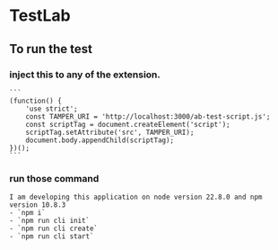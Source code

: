 # TestLab
## To run the test 

### inject this to any of the extension. 
    ```
    (function() {
        'use strict';
        const TAMPER_URI = 'http://localhost:3000/ab-test-script.js';
        const scriptTag = document.createElement('script');
        scriptTag.setAttribute('src', TAMPER_URI);
        document.body.appendChild(scriptTag);
    })();
    ```
<!-- *://*/*  <- use it for targeting all the pages on user js> -->

### run those command
    I am developing this application on node version 22.8.0 and npm version 10.8.3
    - `npm i`
    - `npm run cli init`
    - `npm run cli create`
    - `npm run cli start`

